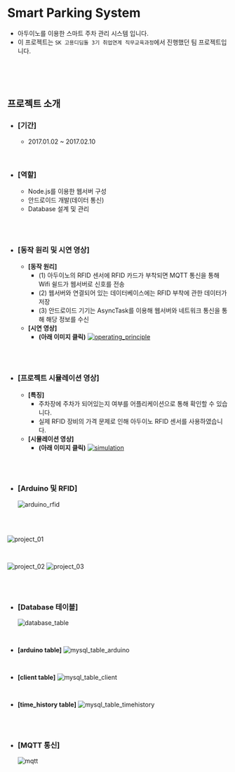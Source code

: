 # Smart Parking System
- 아두이노를 이용한 스마트 주차 관리 시스템 입니다.
- 이 프로젝트는 `SK 고용디딤돌 3기 취업연계 직무교육과정`에서 진행했던 팀 프로젝트입니다.



<br><br><br>

## 프로젝트 소개
- ### [기간]
  - 2017.01.02 ~ 2017.02.10

<br>

- ### [역할]
  - Node.js를 이용한 웹서버 구성
  - 안드로이드 개발(데이터 통신)
  - Database 설계 및 관리





<br><br>

- ### [동작 원리 및 시연 영상]
  - **[동작 원리]**
    - (1) 아두이노의 RFID 센서에 RFID 카드가 부착되면 MQTT 통신을 통해 Wifi 쉴드가 웹서버로 신호를 전송
    - (2) 웹서버와 연결되어 있는 데이터베이스에는 RFID 부착에 관한 데이터가 저장
    - (3) 안드로이드 기기는 AsyncTask를 이용해 웹서버와 네트워크 통신을 통해 해당 정보를 수신
  - **[시연 영상]**
    - **(아래 이미지 클릭)**
    [![operating_principle](./images/operating_principle.png)](https://youtu.be/RDAv2dcSpnQ)


<br><br>


- ### [프로젝트 시뮬레이션 영상]
  - **[특징]**
    - 주차장에 주차가 되어있는지 여부를 어플리케이션으로 통해 확인할 수 있습니다.
    - 실제 RFID 장비의 가격 문제로 인해 아두이노 RFID 센서를 사용하였습니다.
  - **[시뮬레이션 영상]**
    - **(아래 이미지 클릭)**
      [![simulation](./images/simulation_screenshot.png)](https://youtu.be/jJR5zbnAEQs)



<br><br>


- ### [Arduino 및 RFID]
  ![arduino_rfid](./images/arduino_rfid.jpg)

<br><br>

![project_01](./images/project_01.png)

<br>

![project_02](./images/project_02.jpg) ![project_03](./images/project_03.jpg)


<br><br>


- ### [Database 테이블]
  ![database_table](./images/database_table.jpg)


<br>

- **[arduino table]**
![mysql_table_arduino](./images/mysql_table_arduino.jpg)

<br>    

- **[client table]**
![mysql_table_client](./images/mysql_table_client.jpg)

<br>

- **[time_history table]**
![mysql_table_timehistory](./images/mysql_table_timehistory.jpg)

<br><br>



- ### [MQTT 통신]

    ![mqtt](./images/mqtt.jpg)